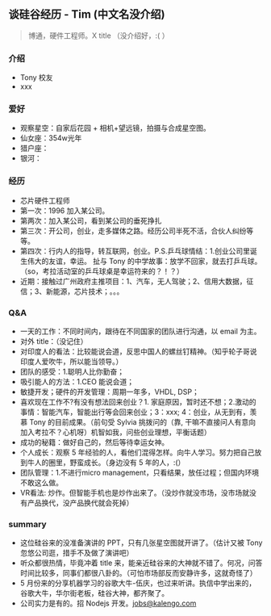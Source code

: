 ## 谈硅谷经历 - Tim (中文名没介绍)

> 博通，硬件工程师。X title （没介绍好，:( ）

### 介绍
- Tony 校友
- xxx

### 爱好
- 观察星空：自家后花园 + 相机+望远镜，拍摄与合成星空图。
- 仙女座：354w光年
- 猎户座：
- 银河：

### 经历
- 芯片硬件工程师
- 第一次：1996 加入某公司。
- 第两次：加入某公司，看到某公司的垂死挣扎
- 第三次：开公司，创业，走多媒体之路。经历公司半死不活，合伙人纠纷等等。
- 第四次：行内人的指导，转互联网，创业。P.S.乒乓球情结：1.创业公司里诞生伟大的友谊，幸运。 扯与 Tony 的中学故事：放学不回家，就去打乒乓球。（so，考拉活动室的乒乓球桌是幸运符来的？！？）
- 近期：接触过广州政府主推项目：1、汽车，无人驾驶；2、信用大数据，征信；3、新能源，芯片技术；。。。

### Q&A
 - 一天的工作：不同时间内，跟待在不同国家的团队进行沟通，以 email 为主。
 - 对外 title：（没记住）
 - 对印度人的看法：比较能说会道，反思中国人的螺丝钉精神。（知乎轮子哥说印度人爱吹牛，所以能当领导。）
 - 团队的感受：1.聪明人比你勤奋；
 - 吸引能人的方法：1.CEO 能说会道；
 - 敏捷开发；硬件的开发管理：周期一年多，VHDL, DSP；
 - 喜欢现在工作不?有没有想法回来创业？1. 家庭原因，暂时还不想；2.激动的事情：智能汽车，智能出行等会回来创业；3：xxx; 4：创业，从无到有，羡慕 Tony 的目前成果。（前句受 Sylvia 挑拨问的（靠, 干嘛不直接问人有意向加入考拉不？心机呀）机智如我，问些创业理想，平衡话题）
 - 成功的秘籍：做好自己的，然后等待幸运女神。
 - 个人成长：观察 5 年经验的人，看他们混得怎样。向牛人学习。努力把自己放到牛人的圈里，野蛮成长。（身边没有 5 年的人，:(）
 - 团队管理：1.不进行micro management，只看结果，放任过程；但国内环境不敢这么做。
 - VR看法: 炒作。但智能手机也是炒作出来了。（没炒作就没市场，没市场就没有产品换代，没产品换代就会死掉）

### summary
- 这位硅谷来的没准备演讲的 PPT，只有几张星空图就开讲了。（估计又被 Tony 忽悠公司逛，措手不及做了演讲吧）
- 听众都很热情，毕竟冲着 title 来，能亲近硅谷来的大神就不错了。何况，问答时间比较多，同事们都很八卦的。（可怕市场部反而安静许多，这就奇怪了）
- 5 月份来的分享机器学习的谷歌大牛-伍庆，也过来听讲。执信中学出来的，谷歌大牛，华尔街老板，硅谷大神，都齐聚了。
- 公司实力是有的。招 Nodejs 开发。jobs@kalengo.com
